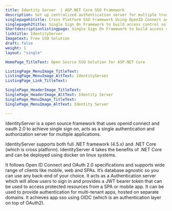 ```yaml
---
title: Identity Server  | ASP.NET Core SSO Framework
description: Set up centralized authentication server for multiple trusted applications and control all organizational apps access at a single place.
singlepageh1title: Cross Platform SSO Framework Using OpenID Connect and OAuth 2
singlepageh2title: Single Sign On Framework to build access control solutions for modern web applications and APIs. Simplify authentication management by centralizing to one place.
Shortdescriptionlistingpage: Single Sign On Framework to build access control solutions for modern web applications and APIs. Simplify authentication management by centralizing to one place.
linktitle: IdentityServer
Imagetext: Free SSO Solution
draft: false
weight: 1
layout: "single"

HomePage_TitleText: Open Source SSO Solution for ASP.NET Core

ListingPage_MenuImage_TitleText: 
ListingPage_MenuImage_AltText: IdentityServer 
ListingPage_Link_TitleText: 

SinglePage_HeaderImage_TitleText: 
SinglePage_HeaderImage_AltText: Identity Server 
SinglePage_MenuImage_TitleText: 
SinglePage_MenuImage_AltText: Identity Server 

---
```


IdentityServer is a open source framework that uses openid connect and oauth 2.0 to achieve single sign on, acts as a single authentication and authorization server for multiple applications.

IdentityServer supports both full .NET framework (4.5.x) and .NET Core (which is cross platform). IdentityServer 4 takes the benefits of .NET Core and can be deployed using docker on linux systems.

It follows Open ID Connect and OAuth 2.0 specifications and supports wide range of clients like mobile, web and SPAs. It’s database agnostic so you can use any back-end of your choice. It acts as a Authentication server which will allow users to sign in and provides a JWT bearer token that can be used to access protected resources from a SPA or mobile app. It can be used to provide authentication for multi-tenant apps, hosted on separate domains. It achieves app sso using OIDC (which is an authentication layer on top of OAuth2).